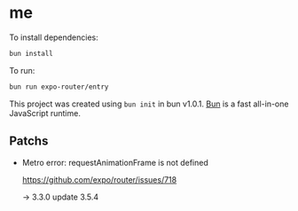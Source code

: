 # me

To install dependencies:

```bash
bun install
```

To run:

```bash
bun run expo-router/entry
```

This project was created using `bun init` in bun v1.0.1. [Bun](https://bun.sh) is a fast all-in-one JavaScript runtime.

## Patchs

- Metro error: requestAnimationFrame is not defined

  https://github.com/expo/router/issues/718

  -> 3.3.0 update 3.5.4
